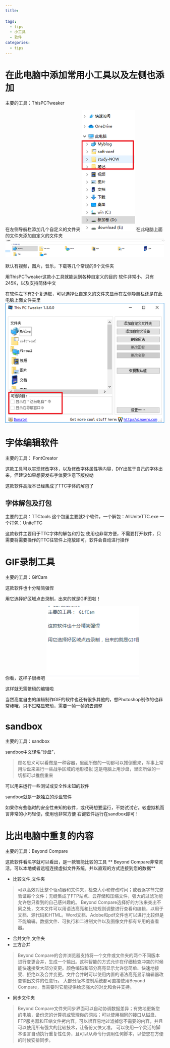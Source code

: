 ```yaml
---
title: 

tags:
  - tips
  - 小工具
  - 软件
categories: 
  - tips
---
```


# 在此电脑中添加常用小工具以及左侧也添加

主要的工具：ThisPCTweaker

在左侧导航栏添加几个自定义的文件夹
![左侧添加](https://raw.githubusercontent.com/zzzhbr/notebook-image/master/notebook/2019/09/22/1569147626705-1569147626733.png)
在此电脑上面的文件夹添加自定义的文件夹
![上面添加](https://raw.githubusercontent.com/zzzhbr/notebook-image/master/notebook/2019/09/22/1569147671902-1569147671905.png)

默认有视频，图片，音乐，下载等几个常规的6个文件夹

用ThisPCTweaker这款小工具就能达到各种自定义的目的
软件非常小，只有245K，以及支持简体中文


在软件左下有2个复选框，可以选择让自定义的文件夹显示在左侧导航栏还是在此电脑上面文件夹里
![可选](https://raw.githubusercontent.com/zzzhbr/notebook-image/master/notebook/2019/09/22/1569147870051-1569147870052.png)


# 字体编辑软件

主要的工具： FontCreator

这款工具可以实现修改字体，以及修改字体属性等内容，DIY出属于自己的字体出来，但建议如果想要发布字体要注意下版权呦

这款软件高版本已经集成了TTC字体的解包了

## 字体解包及打包

主要的工具：TTCtools
这个包里主要就2个软件，一个解包：AllUniteTTC.exe
一个打包：UniteTTC

这款软件主要用于TTC字体的解包和打包
使用也非常方便，不需要打开软件，只需要将需要操作的TTC往软件上拖放即可，软件会自动进行操作




# GIF录制工具

主要的工具：GifCam

这款软件也十分精简强悍

用它选择好区域点击录制，出来的就是GIF图啦！


你看，这样子很棒吧
 ![演示](https://raw.githubusercontent.com/zzzhbr/notebook-image/master/notebook/2019/09/22/GifCam%E6%BC%94%E7%A4%BA-1569148230023.gif)

这样就无需繁琐的编辑啦

当然高度自由的编辑制作GIF的软件也还有很多其他的，想Photoshop制作的也非常棒哦，只不过略显繁琐，需要一帧一帧的去调整

# sandbox

主要的工具：sandbox

sandbox中文译名“沙盘”，
> 顾名思义可以看做是一种容器，里面所做的一切都可以推倒重来，军事上常用沙盘来进行一些战争区域的地形模拟
这是电脑上用沙盘，里面所做的一切都可以推倒重来

可以用来运行一些测试或安全性未知的软件

sandbox就是一款独立的沙盘软件

如果你有些临时的安全性未知的软件，或代码想要运行，不妨试试它。较虚拟机而言非常的小巧轻便，使用也非常方便
右键软件运行在sandbox即可！

# 比出电脑中重复的内容

主要的工具：Beyond Compare

这款软件看名字就可以看出，是一款智能比较的工具
**
Beyond Compare非常灵活，可以本地或者远程连接虚拟文件系统，并以直观的方式连接到您的数据**

- 比较文件,文件夹
> 可以高效对比整个驱动器和文件夹，检查大小和修改时间；或者逐字节完整验证每个文件；无缝集成了FTP站点、云存储和压缩文件，强大的过滤功能允许您只看到的自己感兴趣的。
Beyond Compare选择好的方法来突出不同之处，文本文件可以用语法高亮和比较规则调整进行查看和编辑，以用于文档、源代码和HTML。Word文档、Adobe和pdf文件也可以进行比较但是不能编辑。数据文件、可执行和二进制文件以及图像文件都有专用的查看器。

- 合并文件,文件夹
- 三方合并
> Beyond Compare的合并浏览器支持将一个文件或文件夹的两个不同版本进行变更合并，生成一个输出。这种智能的方式允许在仔细检查冲突的时候能快速接受大部分变更。颜色编码和部分高亮显示允许您简单、快速地接受、拒绝以及合并变更。文件合并时可以使用内置的语法高亮显示编辑器改变输出文件的任意行。
大部分版本控制系统都可直接使用Beyond Compare，当需要时它能提供给您强大的对比和合并支持。

- 同步文件夹
> Beyond Compare文件夹同步界面可以自动协调数据差异；有效地更新您的电脑，备份您的计算机或管理你的网站；可以使用相同的接口从磁盘、FTP服务器和压缩文件拷内容。可以很容易地过滤掉您不需要的内容，并且可以使用所有强大的比较技术，让备份又快又准。
可以使用一个灵活的脚本语言自动执行重复性任务，且可以从命令行调用任何脚本，以使您在方便的时候安排同步。